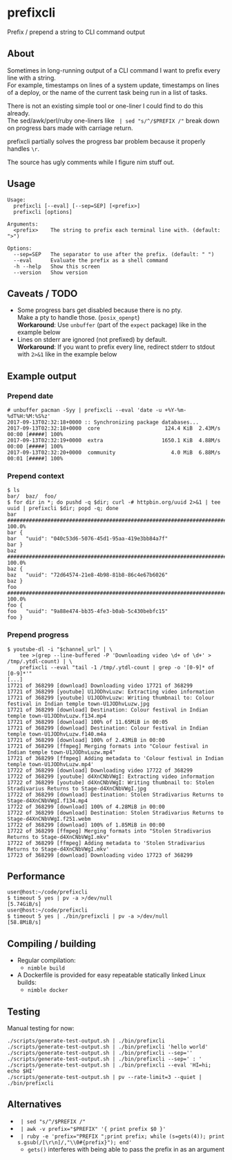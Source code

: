 # prefixcli

Prefix / prepend a string to CLI command output

## About

Sometimes in long-running output of a CLI command I want to prefix every line with a string.  
For example, timestamps on lines of a system update, timestamps on lines of a deploy, or the name of the current task being run in a list of tasks.

There is not an existing simple tool or one-liner I could find to do this already.  
The sed/awk/perl/ruby one-liners like ` | sed "s/^/$PREFIX /"` break down on progress bars made with carriage return.

prefixcli partially solves the progress bar problem because it properly handles `\r`.

The source has ugly comments while I figure nim stuff out.

## Usage

    Usage:
      prefixcli [--eval] [--sep=SEP] [<prefix>]
      prefixcli [options]

    Arguments:
      <prefix>    The string to prefix each terminal line with. (default: ">")

    Options:
      --sep=SEP   The separator to use after the prefix. (default: " ")
      --eval      Evaluate the prefix as a shell command
      -h --help   Show this screen
      --version   Show version

## Caveats / TODO

 * Some progress bars get disabled because there is no pty.  
   Make a pty to handle those. (`posix_openpt`)  
   **Workaround**: Use `unbuffer` (part of the `expect` package) like in the example below
 * Lines on stderr are ignored (not prefixed) by default.  
   **Workaround**: If you want to prefix every line, redirect stderr to stdout with `2>&1` like in the example below

## Example output

### Prepend date

    # unbuffer pacman -Syy | prefixcli --eval 'date -u +%Y-%m-%dT%H:%M:%S%z'
    2017-09-13T02:32:18+0000 :: Synchronizing package databases...
    2017-09-13T02:32:18+0000  core                     124.4 KiB  2.43M/s 00:00 [#####] 100%
    2017-09-13T02:32:19+0000  extra                   1650.1 KiB  4.88M/s 00:00 [#####] 100%
    2017-09-13T02:32:20+0000  community                  4.0 MiB  6.88M/s 00:01 [#####] 100%

### Prepend context

    $ ls
    bar/  baz/  foo/
    $ for dir in *; do pushd -q $dir; curl -# httpbin.org/uuid 2>&1 | tee uuid | prefixcli $dir; popd -q; done
    bar ######################################################################## 100.0%
    bar {
    bar   "uuid": "040c53d6-5076-45d1-95aa-419e3bb84a7f"
    bar }
    baz ######################################################################## 100.0%
    baz {
    baz   "uuid": "72d64574-21e8-4b98-81b8-86c4e67b6026"
    baz }
    foo ######################################################################## 100.0%
    foo {
    foo   "uuid": "9a88e474-bb35-4fe3-b0ab-5c430bebfc15"
    foo }

### Prepend progress

    $ youtube-dl -i "$channel_url" | \
        tee >(grep --line-buffered -P 'Downloading video \d+ of \d+' > /tmp/.ytdl-count) | \
        prefixcli --eval "tail -1 /tmp/.ytdl-count | grep -o '[0-9]* of [0-9]*'"
	[...]
	17721 of 368299 [download] Downloading video 17721 of 368299
	17721 of 368299 [youtube] U1JODhvLuzw: Extracting video information
	17721 of 368299 [youtube] U1JODhvLuzw: Writing thumbnail to: Colour festival in Indian temple town-U1JODhvLuzw.jpg
	17721 of 368299 [download] Destination: Colour festival in Indian temple town-U1JODhvLuzw.f134.mp4
	17721 of 368299 [download] 100% of 11.65MiB in 00:05
	17721 of 368299 [download] Destination: Colour festival in Indian temple town-U1JODhvLuzw.f140.m4a
	17721 of 368299 [download] 100% of 2.43MiB in 00:00
	17721 of 368299 [ffmpeg] Merging formats into "Colour festival in Indian temple town-U1JODhvLuzw.mp4"
	17721 of 368299 [ffmpeg] Adding metadata to 'Colour festival in Indian temple town-U1JODhvLuzw.mp4'
	17722 of 368299 [download] Downloading video 17722 of 368299
	17722 of 368299 [youtube] d4XnCNbVWgI: Extracting video information
	17722 of 368299 [youtube] d4XnCNbVWgI: Writing thumbnail to: Stolen Stradivarius Returns to Stage-d4XnCNbVWgI.jpg
	17722 of 368299 [download] Destination: Stolen Stradivarius Returns to Stage-d4XnCNbVWgI.f134.mp4
	17722 of 368299 [download] 100% of 4.28MiB in 00:00
	17722 of 368299 [download] Destination: Stolen Stradivarius Returns to Stage-d4XnCNbVWgI.f251.webm
	17722 of 368299 [download] 100% of 1.85MiB in 00:00
	17722 of 368299 [ffmpeg] Merging formats into "Stolen Stradivarius Returns to Stage-d4XnCNbVWgI.mkv"
	17722 of 368299 [ffmpeg] Adding metadata to 'Stolen Stradivarius Returns to Stage-d4XnCNbVWgI.mkv'
	17723 of 368299 [download] Downloading video 17723 of 368299

## Performance

    user@host:~/code/prefixcli
    $ timeout 5 yes | pv -a >/dev/null
    [5.74GiB/s]
    user@host:~/code/prefixcli
    $ timeout 5 yes | ./bin/prefixcli | pv -a >/dev/null
    [58.8MiB/s]

## Compiling / building

 * Regular compilation:
    * `nimble build`
 * A Dockerfile is provided for easy repeatable statically linked Linux builds:
    * `nimble docker`

## Testing

Manual testing for now:

    ./scripts/generate-test-output.sh | ./bin/prefixcli
    ./scripts/generate-test-output.sh | ./bin/prefixcli 'hello world'
    ./scripts/generate-test-output.sh | ./bin/prefixcli --sep=''
    ./scripts/generate-test-output.sh | ./bin/prefixcli --sep=' : '
    ./scripts/generate-test-output.sh | ./bin/prefixcli --eval 'HI=hi; echo $HI'
    ./scripts/generate-test-output.sh | pv --rate-limit=3 --quiet | ./bin/prefixcli

## Alternatives

 * ` | sed "s/^/$PREFIX /"`
 * ` | awk -v prefix="$PREFIX" '{ print prefix $0 }'`
 * ` | ruby -e 'prefix="PREFIX ";print prefix; while (s=gets(4)); print s.gsub(/[\r\n]/,"\\0#{prefix}"); end'`
    * `gets()` interferes with being able to pass the prefix in as an argument
